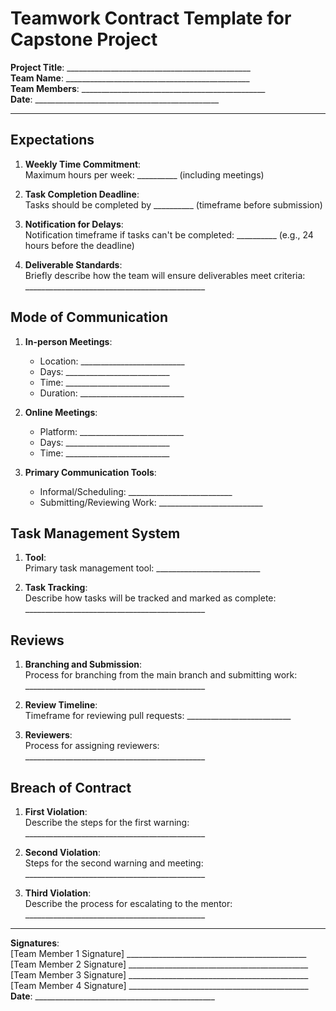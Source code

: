 # Teamwork Contract Template for Capstone Project

**Project Title**: ______________________________________________  
**Team Name**: ______________________________________________  
**Team Members**: ______________________________________________  
**Date**: ______________________________________________  

---

## Expectations

1. **Weekly Time Commitment**:  
   Maximum hours per week: __________ (including meetings)  

2. **Task Completion Deadline**:  
   Tasks should be completed by __________ (timeframe before submission)  

3. **Notification for Delays**:  
   Notification timeframe if tasks can't be completed: __________ (e.g., 24 hours before the deadline)  

4. **Deliverable Standards**:  
   Briefly describe how the team will ensure deliverables meet criteria: _____________________________________________

## Mode of Communication

1. **In-person Meetings**:  
   - Location: __________________________  
   - Days: __________________________  
   - Time: __________________________  
   - Duration: __________________________  

2. **Online Meetings**:  
   - Platform: __________________________  
   - Days: __________________________  
   - Time: __________________________  

3. **Primary Communication Tools**:  
   - Informal/Scheduling: __________________________  
   - Submitting/Reviewing Work: __________________________  

## Task Management System

1. **Tool**:  
   Primary task management tool: __________________________  

2. **Task Tracking**:  
   Describe how tasks will be tracked and marked as complete: _____________________________________________

## Reviews

1. **Branching and Submission**:  
   Process for branching from the main branch and submitting work: _____________________________________________  

2. **Review Timeline**:  
   Timeframe for reviewing pull requests: __________________________  

3. **Reviewers**:  
   Process for assigning reviewers: _____________________________________________

## Breach of Contract

1. **First Violation**:  
   Describe the steps for the first warning: _____________________________________________  

2. **Second Violation**:  
   Steps for the second warning and meeting: _____________________________________________  

3. **Third Violation**:  
   Describe the process for escalating to the mentor: _____________________________________________  

---

**Signatures**:  
[Team Member 1 Signature] _____________________________________________  
[Team Member 2 Signature] _____________________________________________  
[Team Member 3 Signature] _____________________________________________  
[Team Member 4 Signature] _____________________________________________  
**Date**: _____________________________________________
